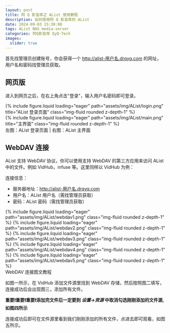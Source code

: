 ```yaml
---
layout: post
title: 阿 Q 影音库之 AList 使用教程
description: 如何使用阿 Q 影音库的 AList
date: 2024-09-03 15:30:00
tags: AList NAS media-server
categories: 阿Q影音库 QyQ-Tech
images:
  slider: true
---
```

首先找管理员创建账号，你会获得一个 http://alist-用户名.drqyq.com 的网址，用户名和密码找管理员获取。

## 网页版
进入到网页之后，在右上角点击"登录"，输入用户名密码即可登录。

<div class="row mt-3">
    <div class="col-sm mt-3 mt-md-0">
        {% include figure.liquid loading="eager" path="assets/img/AList/login.png" title="AList 登录页面" class="img-fluid rounded z-depth-1" %}
    </div>
    <div class="col-sm mt-3 mt-md-0">
        {% include figure.liquid loading="eager" path="assets/img/AList/main.png" title="主界面" class="img-fluid rounded z-depth-1" %}
    </div>
</div>
<div class="caption">
    左图：AList 登录页面 | 右图：AList 主界面
</div>

## WebDAV 连接
AList 支持 WebDAV 协议，你可以使用支持 WebDAV 的第三方应用来访问 AList 中的文件。例如 VidHub，infuse 等。这里同样以 VidHub 为例：

连接信息：
- 服务器地址：http://alist-用户名.drqyq.com
- 用户名：AList 用户名（需找管理员获取）
- 密码：AList 密码（需找管理员获取）

<swiper-container keyboard="true" navigation="true" pagination="true" pagination-clickable="true" pagination-dynamic-bullets="true" rewind="true">
  <swiper-slide>{% include figure.liquid loading="eager" path="assets/img/AList/webdav1.png" class="img-fluid rounded z-depth-1" %}</swiper-slide>
  <swiper-slide>{% include figure.liquid loading="eager" path="assets/img/AList/webdav2.png" class="img-fluid rounded z-depth-1" %}</swiper-slide>
  <swiper-slide>{% include figure.liquid loading="eager" path="assets/img/AList/webdav3.png" class="img-fluid rounded z-depth-1" %}</swiper-slide>
  <swiper-slide>{% include figure.liquid loading="eager" path="assets/img/AList/webdav4.png" class="img-fluid rounded z-depth-1" %}</swiper-slide>
  <swiper-slide>{% include figure.liquid loading="eager" path="assets/img/AList/webdav5.png" class="img-fluid rounded z-depth-1" %}</swiper-slide>
</swiper-container>
<div class="caption">
    WebDAV 连接图文教程
</div>

如图一所示，在 VidHub 添加文件源里找到 WebDAV 存储，然后按照图二填写，连接成功后会出现图三，添加所有文件。

**重要❗️重要❗️重要❗️添加完文件后一定要到 *设置->资源* 中取消勾选刚刚添加的文件源,如图四所示**

连接成功后即可在文件源里看到我们刚刚添加的所有文件，点进去即可观看，如图五所示。
